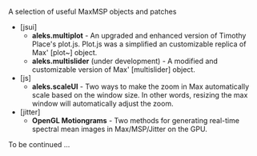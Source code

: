 A selection of useful MaxMSP objects and patches

- [jsui]
  - **aleks.multiplot** - An upgraded and enhanced version of Timothy Place's plot.js. Plot.js was a simplified an customizable replica of Max' [plot~] object.
  - **aleks.multislider** (under development) - A modified and customizable version of Max' [multislider] object.
- [js]
  - **aleks.scaleUI** - Two ways to make the zoom in Max automatically scale based on the window size. In other words, resizing the max window will automatically adjust the zoom.
- [jitter]
  - **OpenGL Motiongrams** - Two methods for generating real-time spectral mean images in Max/MSP/Jitter on the GPU.

To be continued ...
